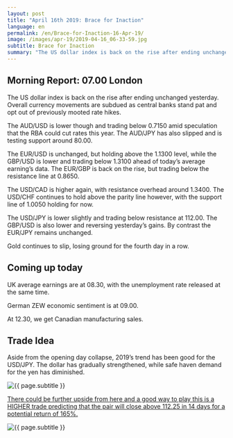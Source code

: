 ```yaml
---
layout: post
title: "April 16th 2019: Brace for Inaction"
language: en
permalink: /en/Brace-for-Inaction-16-Apr-19/
image: /images/apr-19/2019-04-16_06-33-59.jpg
subtitle: Brace for Inaction
summary: "The US dollar index is back on the rise after ending unchanged yesterday. Overall currency movements are subdued as central banks stand pat and opt out of previously mooted rate hikes. The AUD/USD is lower though and trading below 0.7150 amid speculation that the RBA could cut rates this year"
---
```

## Morning Report: 07.00 London

The US dollar index is back on the rise after ending unchanged yesterday. Overall currency movements are subdued as central banks stand pat and opt out of previously mooted rate hikes. 

The AUD/USD is lower though and trading below 0.7150 amid speculation that the RBA could cut rates this year. The AUD/JPY has also slipped and is testing support around 80.00. 

The EUR/USD is unchanged, but holding above the 1.1300 level, while the GBP/USD is lower and trading below 1.3100 ahead of today’s average earning’s data. The EUR/GBP is back on the rise, but trading below the resistance line at 0.8650. 

The USD/CAD is higher again, with resistance overhead around 1.3400. The USD/CHF continues to hold above the parity line however, with the support line of 1.0050 holding for now. 

The USD/JPY is lower slightly and trading below resistance at 112.00. The GBP/USD is also lower and reversing yesterday’s gains. By contrast the EUR/JPY remains unchanged. 

Gold continues to slip, losing ground for the fourth day in a row. 

## Coming up today	
 
UK average earnings are at 08.30, with the unemployment rate released at the same time. 

German ZEW economic sentiment is at 09.00. 

At 12.30, we get Canadian manufacturing sales. 

## Trade Idea

Aside from the opening day collapse, 2019’s trend has been good for the USD/JPY. The dollar has gradually strengthened, while safe haven demand for the yen has diminished.

<img class="post-image" src="{{ site.url }}/images/apr-19/2019-04-16_06-33-59.jpg" alt="{{ page.subtitle }}" title="{{ page.subtitle }}">

<a href="%LINK%%?currency=GBP&market=forex&underlying=frxUSDJPY&formname=higherlower&duration_amount=14&duration_units=d&amount=10&amount_type=stake&expiry_type=duration&barrier=112.25" target="_blank" rel="noopener noreferrer nofollow">There could be further upside from here and a good way to play this is a HIGHER trade predicting that the pair will close above 112.25 in 14 days for a potential return of 165%.</a>

<img class="post-image" src="{{ site.url }}/images/apr-19/2019-04-16_06-36-33.jpg" alt="{{ page.subtitle }}" title="{{ page.subtitle }}">
